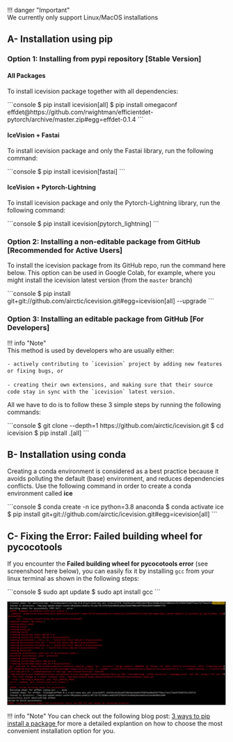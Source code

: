 !!! danger "Important"  
    We currently only support Linux/MacOS installations

## A- Installation using pip

### **Option 1:** Installing from pypi repository **[Stable Version]**
 
#### All Packages
To install icevision package together with all dependencies:

<div class="termy">
```console
$ pip install icevision[all]
$ pip install omegaconf effdet@https://github.com/rwightman/efficientdet-pytorch/archive/master.zip#egg=effdet-0.1.4
```
</div>

#### IceVision + Fastai
To install icevision package and only the Fastai library, run the following command:

<div class="termy">
```console
$ pip install icevision[fastai]
```
</div>

#### IceVision + Pytorch-Lightning
To install icevision package and only the Pytorch-Lightning library, run the following command:

<div class="termy">
```console
$ pip install icevision[pytorch_lightning]
```
</div>

### **Option 2:** Installing a non-editable package from GitHub **[Recommended for Active Users]**

To install the icevision package from its GitHub repo, run the command here below. This option can be used in Google Colab,
for example, where you might install the icevision latest version (from the `master` branch)

<div class="termy">
```console
$ pip install git+git://github.com/airctic/icevision.git#egg=icevision[all] --upgrade
```
</div>

### **Option 3:** Installing an editable package from GitHub **[For Developers]**

!!! info "Note"  
    This method is used by developers who are usually either:

    - actively contributing to `icevision` project by adding new features or fixing bugs, or 

    - creating their own extensions, and making sure that their source code stay in sync with the `icevision` latest version.

All we have to do is to follow these 3 simple steps by running the following commands:

<div class="termy">
```console
$ git clone --depth=1 https://github.com/airctic/icevision.git
$ cd icevision
$ pip install .[all]
```
</div>


## B- Installation using conda
Creating a conda environment is considered as a best practice because it avoids polluting the default (base) environment, and reduces dependencies conflicts. Use the following command in order to create a conda environment called **ice**

<div class="termy">
```console
$ conda create -n ice python=3.8 anaconda
$ conda activate ice
$ pip install git+git://github.com/airctic/icevision.git#egg=icevision[all]
```
</div>

## C- Fixing the Error: Failed building wheel for pycocotools
If you encounter the **Failed building wheel for pycocotools error** (see screenshoot here below), you can easily fix it by installing  `gcc` from your linux terminal as shown in the following steps:

<div class="termy">
```console
$ sudo apt update
$ sudo apt install gcc
```
</div>

![image](images/pycoco-installation-issue.png)


!!! info "Note" 
    You can check out the following blog post: [3 ways to pip install a package ](https://ai-fast-track.github.io/blog/python/2020/03/17/how-to-pip-install-package.html) for more a detailed explantion on how to choose the most convenient installation option for you. 

